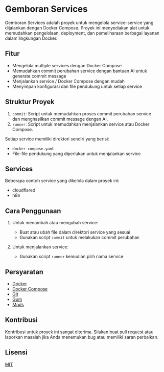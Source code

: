 # Gemboran Services

Gemboran Services adalah proyek untuk mengelola service-service yang dijalankan dengan Docker Compose. Proyek ini menyediakan alat untuk memudahkan pengelolaan, deployment, dan pemeliharaan berbagai layanan dalam lingkungan Docker.

## Fitur

- Mengelola multiple services dengan Docker Compose
- Memudahkan commit perubahan service dengan bantuan AI untuk generate commit message
- Menjalankan service / Docker Compose dengan mudah
- Menyimpan konfigurasi dan file pendukung untuk setiap service

## Struktur Proyek

1. `commit`: Script untuk memudahkan proses commit perubahan service dan menghasilkan commit message dengan AI.
2. `runner`: Script untuk memudahkan menjalankan service atau Docker Compose.

Setiap service memiliki direktori sendiri yang berisi:
- `docker-compose.yaml`
- File-file pendukung yang diperlukan untuk menjalankan service

## Services

Beberapa contoh service yang dikelola dalam proyek ini:
- cloudflared
- n8n

## Cara Penggunaan

1. Untuk menambah atau mengubah service:
   - Buat atau ubah file dalam direktori service yang sesuai
   - Gunakan script `commit` untuk melakukan commit perubahan

2. Untuk menjalankan service:
   - Gunakan script `runner` kemudian pilih nama service

## Persyaratan

- [Docker](https://www.docker.com/)
- [Docker Compose](https://docs.docker.com/compose/)
- [Git](https://git-scm.com/)
- [Gum](https://github.com/charmbracelet/gum)
- [Mods](https://github.com/aarondl/mods)

## Kontribusi

Kontribusi untuk proyek ini sangat diterima. Silakan buat pull request atau laporkan masalah jika Anda menemukan bug atau memiliki saran perbaikan.

## Lisensi

[MIT](LICENSE)